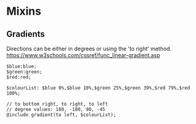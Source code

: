 # Mixins




## Gradients

Directions can be either in degrees or using the 'to right' method.  
https://www.w3schools.com/cssref/func_linear-gradient.asp

```
$blue:blue;
$green:green;
$red:red;

$colourList: $blue 0%,$blue 10%,$green 25%,$green 39%,$red 79%,$red 100%; 

// to bottom right, to right, to left
// degree values: 180, -180, 90, -45 
@include gradient(to left, $colourList);
```
